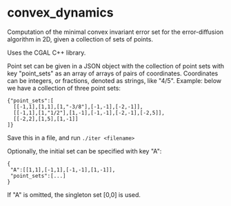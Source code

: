 # convex_dynamics
Computation of the minimal convex invariant error set for the error-diffusion algorithm in 2D, given a collection of sets of points.

Uses the CGAL C++ library.

Point set can be given in a JSON object with the collection of point sets with key "point_sets" as an array of arrays of pairs of coordinates. Coordinates can be integers, or fractions, denoted as strings, like "4/5".
Example: below we have a collection of three point sets:

```
{"point_sets":[
  [[-1,1],[1,1],[1,"-3/8"],[-1,-1],[-2,-1]],
  [[-1,1],[1,"1/2"],[1,-1],[-1,-1],[-2,-1],[-2,5]],
  [[-2,2],[1,5],[1,-1]]
]}
```
Save this in a file, and run `./iter <filename>`

Optionally, the initial set can be specified with key "A":
```
{
 "A":[[1,1],[-1,1],[-1,-1],[1,-1]],
 "point_sets":[...] 
}
```
If "A" is omitted, the singleton set [0,0] is used.
